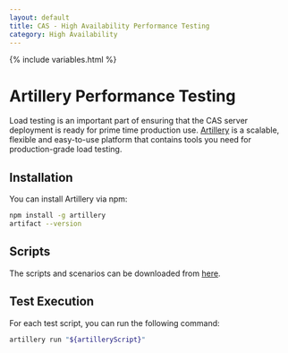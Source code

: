 ```yaml
---
layout: default
title: CAS - High Availability Performance Testing
category: High Availability
---
```


{% include variables.html %}

# Artillery Performance Testing

Load testing is an important part of ensuring that the CAS server deployment is ready for prime time production use. 
[Artillery](https://artillery.io/) is a scalable, flexible and easy-to-use platform that contains tools you need for production-grade load testing.

## Installation

You can install Artillery via npm:

```bash
npm install -g artillery
artifact --version
```

## Scripts

The scripts and scenarios can be downloaded from [here](https://github.com/apereo/cas/raw/master/etc/loadtests/artillery).

## Test Execution

For each test script, you can run the following command:

```bash
artillery run "${artilleryScript}"
```
